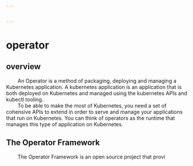 ```yaml
---


---
```


<h1 id="operator">operator</h1>
<h2 id="overview">overview</h2>
<p>&nbsp; &nbsp; &nbsp; &nbsp; An Operator is a method of packaging, deploying and managing a Kubernetes application. A kubernetes application is an application that is  both deployed on Kubernetes and managed using the kubernetes APIs and kubectl tooling.<br>
&nbsp; &nbsp; &nbsp; &nbsp; To be able to make the most of Kubernetes, you need a set of cohensive APIs to extend in order to serve and manage your applications that run on Kubernetes. You can think of operators as the runtime that manages this type of application on Kubernetes.</p>
<h2 id="the-operator-framework">The Operator Framework</h2>
<p>&nbsp; &nbsp; &nbsp; &nbsp; The Operator Framework is an open source project that provi</p>

